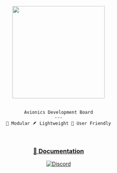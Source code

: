 <div align="center">
<img height="250" src="https://user-images.githubusercontent.com/50222631/208964220-da010cc3-fbd8-45c3-83e3-81f75efb28f3.png">
<br />
<br />

```
Avionics Development Board
---
🔩 Modular 🪶 Lightweight 👥 User Friendly
```
<br />
</div>

<div align="center">

<h3>
<a href="https://astraeus-i.github.io/">📖 Documentation</a>
</h3>



[![Discord](https://img.shields.io/discord/1156678357656809503?color=7389D8&logo=discord&logoColor=ffffff&labelColor=6A7EC2)](https://discord.gg/YOUR_INVITE_LINK_HERE)

</div>
